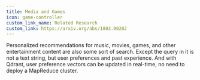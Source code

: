 ```yaml
---
title: Media and Games
icon: game-controller
custom_link_name: Related Research
custom_link: https://arxiv.org/abs/1803.00202
---
```


Personalized recommendations for music, movies, games, and other entertainment content are also some sort of search.
Except the query in it is not a text string, but user preferences and past experience.
And with Qdrant, user preference vectors can be updated in real-time, no need to deploy a MapReduce cluster.
